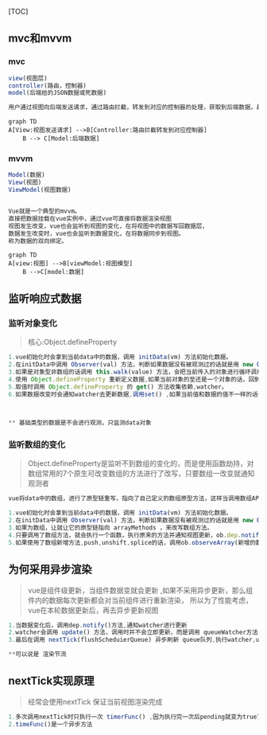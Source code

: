 [TOC]

## mvc和mvvm

### mvc

```js
view(视图层)  
controller(路由，控制器)
model(后端给的JSON数据或死数据)

用户通过视图向后端发送请求，通过路由拦截，转发到对应的控制器的处理，获取到后端数据，最终渲染到页面
```

```mermaid
graph TD
A[View:视图发送请求] -->B[Controller:路由拦截转发到对应控制器]
	B --> C[Model:后端数据]
```

### mvvm

```js
Model(数据)
View(视图)
ViewModel(视图数据)


Vue就是一个典型的mvvm。
直接把数据挂载在vue实例中，通过vue可直接将数据渲染视图
视图发生改变，vue也会监听到视图的变化，在将视图中的数据写回数据层，
数据发生改变时，vue也会监听到数据变化，在将数据同步到视图。
称为数据的双向绑定。
```

```mermaid
graph TD
A[view:视图] -->B[viewModel:视图模型]
	B -->C[model:数据]
```



## 监听响应式数据

### 监听对象变化

> 核心:Object.defineProperty

```js
1.vue初始化时会拿到当前data中的数据，调用 initData(vm) 方法初始化数据。 
2.在initData中调用 Observer(val) 方法，判断如果数据没有被观测过的话就是用 new Observer(value) 观测数据,观测的一种是数组，一种是对象。
3.如果是对象型非数组的话调用 this.walk(value) 方法，会把当前传入的对象进行循环调用 defineReactive(obj,key[i]),定义响应式变化 
4.使用 Object.defineProperty 重新定义数据,如果当前对象的至还是一个对象的话，回到第2步进行递归。
5.取值时调用 Object.defineProperty 的 get() 方法收集依赖,watcher。
6.如果数据改变时会通知watcher去更新数据,调用set() ,如果当前值和数据的值不一样的话调用 dep.notify() 通知视图更新。


	
** 基础类型的数据是不会进行观测，只监测data对象
```

### 监听数组的变化

> Object.defineProperty是监听不到数组的变化的，而是使用函数劫持，对数组常用的7个原生可改变数组的方法进行了改写，只要数组一改变就通知观测者

```js
vue将data中的数组，进行了原型链重写，指向了自己定义的数组原型方法，这样当调用数组API时，可以通知依赖更新，如果数组内包含引用类型，会对数组中的引用类型再次进行监控。

1.vue初始化时会拿到当前data中的数据，调用 initData(vm) 方法初始化数据。 
2.在initData中调用 Observer(val) 方法，判断如果数据没有被观测过的话就是用 new Observer(value) 观测数据,再判断如果有__ob__且类型是observer的话说明已经被监听了直接返回数据，观测的一种是数组，一种是对象。
3.如果为数组，让就让它的原型链指向 arrayMethods ，来改写数组方法。
4.只要调用了数组方法，就会执行一个函数，执行原来的方法并通知视图更新，ob.dep.notify()
5.如果使用了数组新增方法,push,unshift,splice的话，调用ob.observeArray(新增的数据)遍历数组的每个对象进行深度观测，所以只有数组里的对象才能进行响应式的数据变化。
```

## 为何采用异步渲染

> vue是组件级更新，当组件数据变就会更新 ,如果不采用异步更新，那么组件内的数据每次更新都会对当前组件进行重新渲染， 所以为了性能考虑，vue在本轮数据更新后，再去异步更新视图

```js
1.当数据变化后，调用dep.notify()方法,通知watcher进行更新
2.watcher会调用 update() 方法，调用时并不会立即更新，而是调用 queueWatcher方法 判断watcher的id（uid）去重后放入 queue队列 中。
3.最后在调用 nextTick(flushScheduierQueue) 异步刷新 queue队列,执行watcher,update钩子函数

**可以说是 渲染节流
```



## nextTick实现原理

> 经常会使用nextTick 保证当前视图渲染完成

```js
1.多次调用nextTick时只执行一次 timerFunc() ,因为执行完一次后pending就变为true了
2.timeFunc()是一个异步方法 
```
